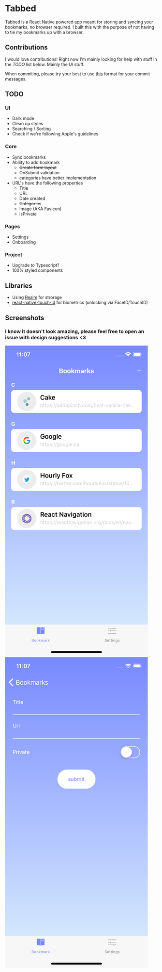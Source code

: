 # Tabbed

Tabbed is a React Native powered app meant for storing and syncing your bookmarks, no browser required. I built this with the purpose of not having to tie my bookmarks up with a browser.

## Contributions

I would love contributions! Right now I'm mainly looking for help with stuff in the _TODO_ list below. Mainly the _UI_ stuff.

When commiting, please try your best to use [this](http://karma-runner.github.io/2.0/dev/git-commit-msg.html) format for your commit messages.

## TODO

### UI

* Dark mode
* Clean up styles
* Searching / Sorting
* Check if we're following Apple's guidelines

### Core

* Sync bookmarks
* Ability to add bookmark
  * ~~Create form layout~~
  * OnSubmit validation
  * categories have better implementation
* URL's have the following properties
  * Title
  * URL
  * Date created
  * ~~Categories~~
  * Image (AKA Favicon)
  * isPrivate

### Pages

* Settings
* Onboarding

### Project

* Upgrade to Typescript?
* 100% styled components

## Libraries

* Using [Realm](https://realm.io/docs/javascript/latest/) for strorage
* [react-native-touch-id](https://github.com/naoufal/react-native-touch-id) for biometrics (unlocking via FaceID/TouchID)

## Screenshots

### I know it doesn't look amazing, please feel free to open an issue with design suggestions <3

![Screenshot depicting the main page of Tabbed](/screenshots/SS1.png?raw=true 'Screenshot 1')
![Screenshot of Tabbed with the Add Bookmark Form](/screenshots/SS2.png?raw=true 'Screenshot 2')
